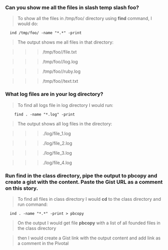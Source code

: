 ### Can you show me all the files in slash temp slash foo?
> To show all the files in /tmp/foo/ directory using **find** command, I would do:

      ind /tmp/foo/ -name "*.*" -print
      
> The output shows me all files in that directory: 

>>> /tmp/foo//file.txt

>>> /tmp/foo//log.log

>>> /tmp/foo//ruby.log

>>> /tmp/foo//text.txt

### What log files are in your log directory?
> To find all logs file in log directory I would run:

        find . -name "*.log" -print
        
> The output shows all log files in the directory:

>>> ./log/file_1.log

>>> ./log/file_2.log

>>> ./log/file_3.log

>>> ./log/file_4.log

### Run find in the class directory, pipe the output to pbcopy and create a gist with the content.  Paste the Gist URL as a comment on this story.
> To find all files in class directory I would **cd** to the class directory and run command:

      ind . -name "*.*" -print > pbcopy
      
> On the output I would get file **pbcopy** with a list of all founded files in the class directory

> then I would create a Gist link with the output content and add link as a comment in the Pivotal

